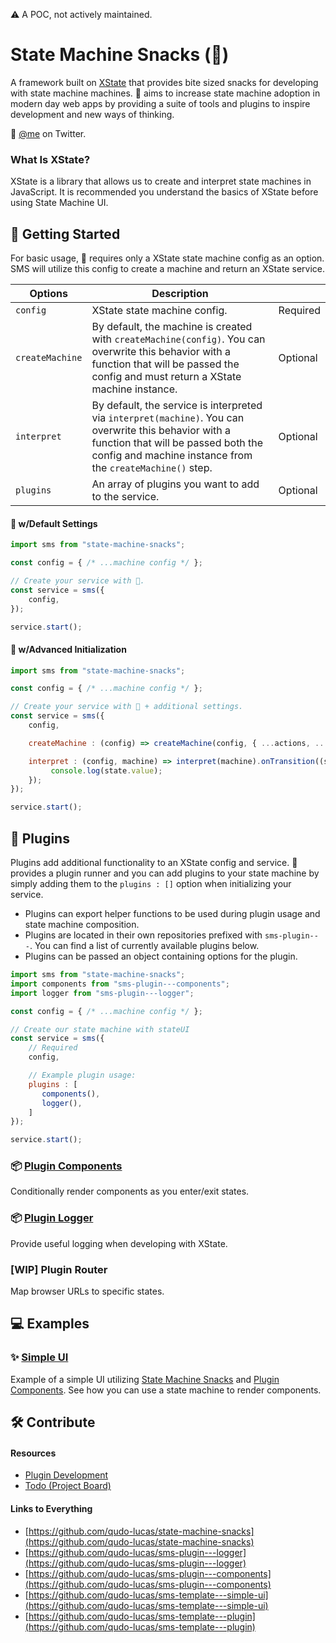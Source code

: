 ⚠️ A POC, not actively maintained.

# State Machine Snacks (🍕)
A framework built on [XState](https://xstate.js.org/docs/about/concepts.html) that provides bite sized snacks for developing with state machine machines. 🍕 aims to increase state machine adoption in modern day web apps by providing a suite of tools and plugins to inspire development and new ways of thinking.

🐤 [@me](https://twitter.com/qudolucas) on Twitter.

### What Is XState?
XState is a library that allows us to create and interpret state machines in JavaScript. It is recommended you understand the basics of XState before using State Machine UI. 

## 🚀 Getting Started 
For basic usage, 🍕 requires only a XState state machine config as an option. SMS will utilize this config to create a machine and return an XState service.

| Options     | Description  |              |
| ----------- | -----------  | -----------  | 
| `config`  | XState state machine config. | Required
| `createMachine` | By default, the machine is created with `createMachine(config)`. You can overwrite this behavior with a function that will be passed the config and must return a XState machine instance. | Optional
| `interpret` | By default, the service is interpreted via `interpret(machine)`. You can overwrite this behavior with a function that will be passed both the config and machine instance from the `createMachine()` step. | Optional
| `plugins` | An array of plugins you want to add to the service. | Optional

#### 🍕 w/Default Settings
```javascript
import sms from "state-machine-snacks";

const config = { /* ...machine config */ };

// Create your service with 🍕.
const service = sms({
    config,
});

service.start();
```

#### 🍕 w/Advanced Initialization
```javascript
import sms from "state-machine-snacks";

const config = { /* ...machine config */ };

// Create your service with 🍕 + additional settings.
const service = sms({
    config,

    createMachine : (config) => createMachine(config, { ...actions, ...services }),

    interpret : (config, machine) => interpret(machine).onTransition((state) => {
         console.log(state.value);
    });
});

service.start();
```

## 🔌 Plugins
Plugins add additional functionality to an XState config and service. 🍕 provides a plugin runner and you can add plugins to your state machine by simply adding them to the `plugins : []` option when initializing your service.

- Plugins can export helper functions to be used during plugin usage and state machine composition.
- Plugins are located in their own repositories prefixed with `sms-plugin---`. You can find a list of currently available plugins below.
- Plugins can be passed an object containing options for the plugin. 

```javascript
import sms from "state-machine-snacks";
import components from "sms-plugin---components";
import logger from "sms-plugin---logger";

const config = { /* ...machine config */ };

// Create our state machine with stateUI
const service = sms({
    // Required
    config,

    // Example plugin usage:
    plugins : [
       components(),
       logger(),
    ]
});

service.start();
```

### 📦 [Plugin Components](https://github.com/qudo-lucas/sms-plugin---components)

Conditionally render components as you enter/exit states.

<!-- ### 📦 [Plugin Router](https://github.com/qudo-lucas/sms-plugin---router)

Bind browser URLs to specified states. -->

### 📦 [Plugin Logger](https://github.com/qudo-lucas/sms-plugin---logger)

Provide useful logging when developing with XState. 

### [WIP] Plugin Router
Map browser URLs to specific states.

## 💻 Examples
### ✨ [Simple UI](https://github.com/qudo-lucas/sms-template---simple-ui)
Example of a simple UI utilizing [State Machine Snacks](https://github.com/qudo-lucas/state-machine-snacks) and [Plugin Components](https://github.com/qudo-lucas/sms-plugin---components). See how you can use a state machine to render components. 

## 🛠 Contribute 
#### Resources
- [Plugin Development](/docs/plugin-development.md)
- [Todo (Project Board)](https://github.com/qudo-lucas/state-machine-snacks/projects/1)

#### Links to Everything
- [https://github.com/qudo-lucas/state-machine-snacks](https://github.com/qudo-lucas/state-machine-snacks)
- [https://github.com/qudo-lucas/sms-plugin---logger](https://github.com/qudo-lucas/sms-plugin---logger)
- [https://github.com/qudo-lucas/sms-plugin---components](https://github.com/qudo-lucas/sms-plugin---components)
- [https://github.com/qudo-lucas/sms-template---simple-ui](https://github.com/qudo-lucas/sms-template---simple-ui)
- [https://github.com/qudo-lucas/sms-template---plugin](https://github.com/qudo-lucas/sms-template---plugin)
